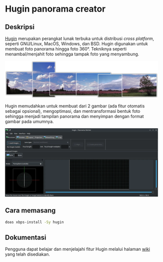 # Hugin panorama creator

## Deskripsi

[Hugin](http://hugin.sourceforge.net/) merupakan perangkat lunak terbuka untuk distribusi _cross platform_, seperti GNU/Linux, MacOS, Windows, dan BSD. Hugin digunakan untuk membuat foto panorama hingga foto 360°. Tekniknya seperti menambal/menjahit foto sehingga tampak foto yang menyambung.

![Hugin LangitKetujuh OS](../../media/image/hugin-langitketujuh-id-1.webp)

Hugin memudahkan untuk membuat dari 2 gambar (ada fitur otomatis sebagai opsional), mengoptimasi, dan mentransformasi bentuk foto sehingga menjadi tampilan panorama dan menyimpan dengan format gambar pada umumnya.

![Hugin LangitKetujuh OS](../../media/image/hugin-langitketujuh-id-2.webp)

## Cara memasang

```sh
doas xbps-install -Sy hugin
```

## Dokumentasi

Pengguna dapat belajar dan menjelajahi fitur Hugin melalui halaman [wiki](https://wiki.panotools.org/Hugin) yang telah disediakan.
